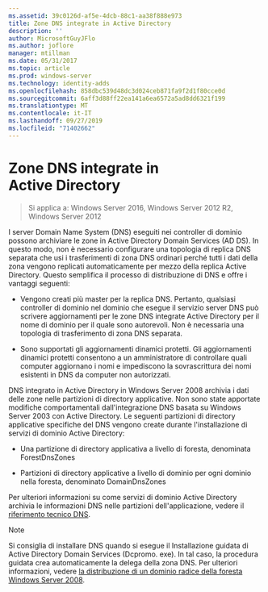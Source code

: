 ```yaml
---
ms.assetid: 39c0126d-af5e-4dcb-88c1-aa38f888e973
title: Zone DNS integrate in Active Directory
description: ''
author: MicrosoftGuyJFlo
ms.author: joflore
manager: mtillman
ms.date: 05/31/2017
ms.topic: article
ms.prod: windows-server
ms.technology: identity-adds
ms.openlocfilehash: 858dbc539d48dc3d024ceb871fa9f2d1f80cce0d
ms.sourcegitcommit: 6aff3d88ff22ea141a6ea6572a5ad8dd6321f199
ms.translationtype: MT
ms.contentlocale: it-IT
ms.lasthandoff: 09/27/2019
ms.locfileid: "71402662"
---
```

# <a name="active-directory-integrated-dns-zones"></a>Zone DNS integrate in Active Directory

>Si applica a: Windows Server 2016, Windows Server 2012 R2, Windows Server 2012

I server Domain Name System (DNS) eseguiti nei controller di dominio possono archiviare le zone in Active Directory Domain Services (AD DS). In questo modo, non è necessario configurare una topologia di replica DNS separata che usi i trasferimenti di zona DNS ordinari perché tutti i dati della zona vengono replicati automaticamente per mezzo della replica Active Directory. Questo semplifica il processo di distribuzione di DNS e offre i vantaggi seguenti:  
  
-   Vengono creati più master per la replica DNS. Pertanto, qualsiasi controller di dominio nel dominio che esegue il servizio server DNS può scrivere aggiornamenti per le zone DNS integrate Active Directory per il nome di dominio per il quale sono autorevoli. Non è necessaria una topologia di trasferimento di zona DNS separata.  
  
-   Sono supportati gli aggiornamenti dinamici protetti. Gli aggiornamenti dinamici protetti consentono a un amministratore di controllare quali computer aggiornano i nomi e impediscono la sovrascrittura dei nomi esistenti in DNS da computer non autorizzati.  
  
DNS integrato in Active Directory in Windows Server 2008 archivia i dati delle zone nelle partizioni di directory applicative. Non sono state apportate modifiche comportamentali dall'integrazione DNS basata su Windows Server 2003 con Active Directory. Le seguenti partizioni di directory applicative specifiche del DNS vengono create durante l'installazione di servizi di dominio Active Directory:  
  
-   Una partizione di directory applicativa a livello di foresta, denominata ForestDnsZones  
  
-   Partizioni di directory applicative a livello di dominio per ogni dominio nella foresta, denominato DomainDnsZones  
  
Per ulteriori informazioni su come servizi di dominio Active Directory archivia le informazioni DNS nelle partizioni dell'applicazione, vedere il [riferimento tecnico DNS](https://go.microsoft.com/fwlink/?LinkId=106636).  
  
> [!NOTE]  
> Si consiglia di installare DNS quando si esegue il Installazione guidata di Active Directory Domain Services (Dcpromo. exe). In tal caso, la procedura guidata crea automaticamente la delega della zona DNS. Per ulteriori informazioni, vedere [la distribuzione di un dominio radice della foresta Windows Server 2008](https://technet.microsoft.com/library/cc731174.aspx).  
  


